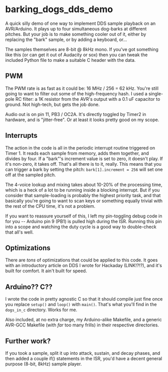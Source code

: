 # barking_dogs_dds_demo

A quick silly demo of one way to implement DDS sample playback on an AVR/Arduino.  It plays up to four simultaneous dog-barks at different pitches. But your job is to make something cooler out of it, either by replacing the "bark" sample, or by adding a keyboard, or...

The samples themselves are 8-bit @ 8kHz mono.  If you've got something like this (or can get it out of Audacity or sox) then you can tweak the included Python file to make a suitable C header with the data.

## PWM

The PWM rate is as fast as it could be: 16 MHz / 256 = 62 kHz.  You're still going to want to filter out some of the high-frequency hash.  I used a single-pole RC filter: a 1K resistor from the AVR's output with a 0.1 uF capacitor to ground.  Not high-tech, but gets the job done.

Audio out is on pin 11, PB3 / OC2A.  It's directly toggled by Timer2 in hardware, and is "jitter-free".  Or at least it looks pretty good on my scope. 

## Interrupts

The action in the code is all in the periodic interrupt routine triggered on Timer 1.  It reads each sample from memory, adds them together, and divides by four.  If a "bark"'s increment value is set to zero, it doesn't play.  If it's non-zero, it takes off.  That's all there is to it, really.  This means that you can trigger a bark by setting the pitch: `bark[1].increment = 256` will set one off at the sampled pitch.

The 4-voice lookup and mixing takes about 10-20% of the processing time, which is a heck of a lot to be running inside a blocking interrupt.  But if you consider that sample-loading is probably the highest priority task, and that basically you're going to want to scan keys or something equally trivial with the rest of the CPU time, it's not a problem.  

If you want to reassure yourself of this, I left my pin-toggling debug code in for you -- Arduino pin 9 (PB1) is pulled high during the ISR.  Running this pin into a scope and watching the duty cycle is a good way to double-check that all's well.

## Optimizations

There are _tons_ of optimizations that could be applied to this code.  It goes with an introductory article on DDS I wrote for Hackaday (LINK!?!?), and it's built for comfort.  It ain't built for speed. 


## Arduino??  C??

I wrote the code in pretty agnostic C so that it should compile just fine once you replace `setup()` and `loop()` with `main()`.  That's what you'll find in the `dogs_in_c` directory.  Works for me.

Also included, at no extra charge, my Arduino-alike Makefile, and a generic AVR-GCC Makefile (with _far_ too many frills) in their respective directories.

## Further work?

If you took a sample, split it up into attack, sustain, and decay phases, and then added a couple if() statements in the ISR, you'd have a decent general purpose (8-bit, 8kHz) sample player. 



